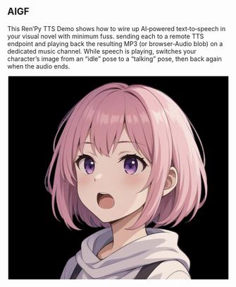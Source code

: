 ## AIGF

This Ren’Py TTS Demo shows how to wire up AI‑powered text‑to‑speech in your visual novel with minimum fuss. sending each to a remote TTS endpoint and playing back the resulting MP3 (or browser‑Audio blob) on a dedicated music channel. While speech is playing, switches your character’s image from an “idle” pose to a “talking” pose, then back again when the audio ends.

<p align="center">
  <img src="game/images/ai-gf-coverpage.jpeg" width="500"/>
</p>
